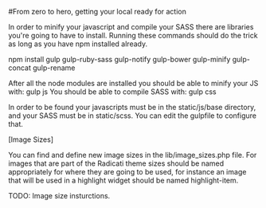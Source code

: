 #From zero to hero, getting your local ready for action

In order to minify your javascript and compile your SASS there are libraries you're going to have to install. Running these commands should do the trick as long as you have npm installed already.

npm install gulp gulp-ruby-sass gulp-notify gulp-bower gulp-minify gulp-concat gulp-rename

After all the node modules are installed you should be able to minify your JS with: gulp js
You should be able to compile SASS with: gulp css

In order to be found your javascripts must be in the static/js/base directory, and your SASS must be in static/scss. You can edit the gulpfile to configure that.

[Image Sizes]

You can find and define new image sizes in the lib/image_sizes.php file. For images that are part of the Radicati theme
sizes should be named appropriately for where they are going to be used, for instance an image that will be used in a
highlight widget should be named highlight-item.

TODO: Image size insturctions.
